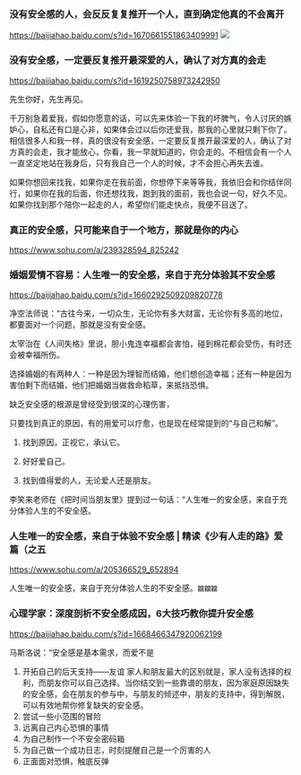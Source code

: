 ### 没有安全感的人，会反反复复推开一个人，直到确定他真的不会离开
https://baijiahao.baidu.com/s?id=1670661551863409991
![](https://p6-tt.byteimg.com/origin/pgc-image/6110a23a4a564a769da83c57b9f257a8)

### 没有安全感，一定要反复推开最深爱的人，确认了对方真的会走
https://baijiahao.baidu.com/s?id=1619250758973242950

先生你好，先生再见。

千万别急着爱我，假如你愿意的话，可以先来体验一下我的坏脾气，令人讨厌的嫉妒心，自私还有口是心非，如果体会过以后你还爱我，那我的心里就只剩下你了。相信很多人和我一样，真的很没有安全感，一定要反复推开最深爱的人，确认了对方真的会走，我才能放心，你看，我一早就知道的，你会走的。不相信会有一个人一直坚定地站在我身后，只有我自己一个人的时候，才不会担心再失去谁。

如果你想回来找我，如果你走在我前面，你想停下来等等我，我依旧会和你结伴同行，如果你在我的后面，你还想找我，跑到我的面前，我也会说一句，好久不见。如果你找到那个陪你一起走的人，希望你们能走快点，我便不目送了。

### 真正的安全感，只可能来自于一个地方，那就是你的内心
https://www.sohu.com/a/239328594_825242

### 婚姻爱情不容易：人生唯一的安全感，来自于充分体验其不安全感
https://baijiahao.baidu.com/s?id=1660292509209820778

净空法师说：“古往今来，一切众生，无论你有多大财富，无论你有多高的地位，都要面对一个问题，那就是没有安全感。

太宰治在《人间失格》里说，胆小鬼连幸福都会害怕，碰到棉花都会受伤，有时还会被幸福所伤。

选择婚姻的有两种人：一种是因为理智而结婚，他们想创造幸福；还有一种是因为害怕剩下而结婚，他们把婚姻当做救命稻草，来抵挡恐惧。

缺乏安全感的根源是曾经受到很深的心理伤害，

只要找到真正的原因，有的用爱可以疗愈，也是现在经常提到的“与自己和解”。

1. 找到原因，正视它，承认它。

2. 好好爱自己。

3. 找到值得爱的人，无论爱人还是朋友。

李笑来老师在《把时间当朋友里》提到过一句话：“人生唯一的安全感，来自于充分体验人生的不安全感。

### 人生唯一的安全感，来自于体验不安全感 | 精读《少有人走的路》爱篇（之五
https://www.sohu.com/a/205366529_652894

人生唯一的安全感，来自于充分体验人生的不安全感。`龖龖龖`

### 心理学家：深度剖析不安全感成因，6大技巧教你提升安全感
https://baijiahao.baidu.com/s?id=1668466347920062199

马斯洛说：“安全感是基本需求，而爱不是

1. 开拓自己的后天支持——友谊
家人和朋友最大的区别就是，家人没有选择的权利，而朋友你可以自己选择。当你结交到一些靠谱的朋友，因为家庭原因缺失的安全感，会在朋友的参与中，与朋友的倾述中，朋友的支持中，得到解脱，可以有效地帮你修复缺失的安全感。
2. 尝试一些小范围的冒险
3. 远离自己内心恐惧的事情
4. 为自己制作一个不安全密码箱
5. 为自己做一个成功日志，时刻提醒自己是一个厉害的人
6. 正面面对恐惧，触底反弹
